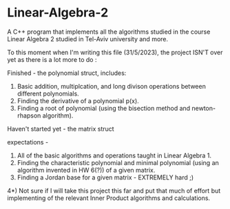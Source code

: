 # Linear-Algebra-2
A C++ program that implements all the algorithms studied in the course Linear Algebra 2 studied in Tel-Aviv university and more. 

To this moment when I'm writing this file (31/5/2023), the project ISN'T over yet as there is a lot more to do : 

Finished - the polynomial struct, includes: 

1) Basic addition, multiplcation, and long divison operations between different polynomials.
2) Finding the derivative of a polynomial p(x).
3) Finding a root of polynomial (using the bisection method and newton-rhapson algorithm).

Haven't started yet - the matrix struct

expectations - 
1) All of the basic algorithms and operations taught in Linear Algebra 1.
2) Finding the characteristic polynomial and minimal polynomial (using an algorithm invented in HW 6(?)) of a given matrix.
3) Finding a Jordan base for a given matrix - EXTREMELY hard ;)

4*) Not sure if I will take this project this far and put that much of effort but implementing of the relevant Inner Product algorithms and calculations.
